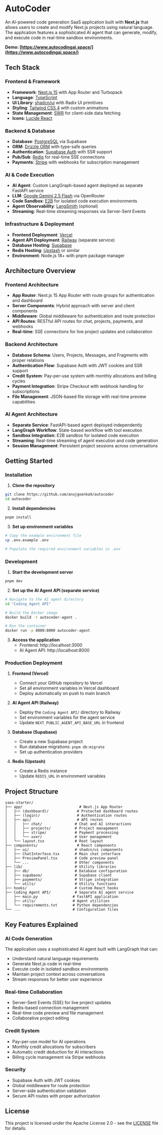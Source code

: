 # AutoCoder

An AI-powered code generation SaaS application built with **Next.js** that allows users to create and modify Next.js projects using natural language. The application features a sophisticated AI agent that can generate, modify, and execute code in real-time sandbox environments.

**Demo: [https://www.autocodingai.space/](https://www.autocodingai.space/)**

## Tech Stack

### Frontend & Framework
- **Framework**: [Next.js 15](https://nextjs.org/) with App Router and Turbopack
- **Language**: [TypeScript](https://www.typescriptlang.org/)
- **UI Library**: [shadcn/ui](https://ui.shadcn.com/) with Radix UI primitives
- **Styling**: [Tailwind CSS 4](https://tailwindcss.com/) with custom animations
- **State Management**: [SWR](https://swr.vercel.app/) for client-side data fetching
- **Icons**: [Lucide React](https://lucide.dev/)

### Backend & Database
- **Database**: [PostgreSQL](https://www.postgresql.org/) via Supabase
- **ORM**: [Drizzle ORM](https://orm.drizzle.team/) with type-safe queries
- **Authentication**: [Supabase Auth](https://supabase.com/auth) with SSR support
- **Pub/Sub**: [Redis](https://redis.io/) for real-time SSE connections
- **Payments**: [Stripe](https://stripe.com/) with webhooks for subscription management

### AI & Code Execution
- **AI Agent**: Custom LangGraph-based agent deployed as separate FastAPI service
- **LLM**: [Google Gemini 2.5 Flash](https://ai.google.dev/gemini) via OpenRouter
- **Code Sandbox**: [E2B](https://e2b.dev/) for isolated code execution environments
- **Agent Observability**: [LangSmith](https://www.langchain.com/langsmith) (optional)
- **Streaming**: Real-time streaming responses via Server-Sent Events

### Infrastructure & Deployment
- **Frontend Deployment**: [Vercel](https://vercel.com/)
- **Agent API Deployment**: [Railway](https://railway.app/) (separate service)
- **Database Hosting**: [Supabase](https://supabase.com/)
- **Redis Hosting**: [Upstash](https://upstash.com/) or similar
- **Environment**: Node.js 18+ with pnpm package manager

## Architecture Overview

### Frontend Architecture
- **App Router**: Next.js 15 App Router with route groups for authentication and dashboard
- **Server Components**: Hybrid approach with server and client components
- **Middleware**: Global middleware for authentication and route protection
- **API Routes**: RESTful API routes for chat, projects, payments, and webhooks
- **Real-time**: SSE connections for live project updates and collaboration

### Backend Architecture
- **Database Schema**: Users, Projects, Messages, and Fragments with proper relations
- **Authentication Flow**: Supabase Auth with JWT cookies and SSR support
- **Credit System**: Pay-per-use system with monthly allocations and billing cycles
- **Payment Integration**: Stripe Checkout with webhook handling for subscriptions
- **File Management**: JSON-based file storage with real-time preview capabilities

### AI Agent Architecture
- **Separate Service**: FastAPI-based agent deployed independently
- **LangGraph Workflow**: State-based workflow with tool execution
- **Sandbox Integration**: E2B sandbox for isolated code execution
- **Streaming**: Real-time streaming of agent execution and code generation
- **Session Management**: Persistent project sessions across conversations

## Getting Started

### Installation

1. **Clone the repository**
```bash
git clone https://github.com/anujgoenka9/autocoder
cd autocoder
```

2. **Install dependencies**
```bash
pnpm install
```

3. **Set up environment variables**
```bash
# Copy the example environment file
cp .env.example .env

# Populate the required environment variables in .env
```

### Development

1. **Start the development server**
```bash
pnpm dev
```

2. **Set up the AI Agent API (separate service)**
```bash
# Navigate to the AI agent directory
cd "Coding Agent API"

# Build the Docker image
docker build -t autocoder-agent .

# Run the container
docker run -p 8000:8000 autocoder-agent
```

3. **Access the application**
   - Frontend: http://localhost:3000
   - AI Agent API: http://localhost:8000

### Production Deployment

1. **Frontend (Vercel)**
   - Connect your GitHub repository to Vercel
   - Set all environment variables in Vercel dashboard
   - Deploy automatically on push to main branch

2. **AI Agent API (Railway)**
   - Deploy the `Coding Agent API/` directory to Railway
   - Set environment variables for the agent service
   - Update `NEXT_PUBLIC_AGENT_API_BASE_URL` in frontend

3. **Database (Supabase)**
   - Create a new Supabase project
   - Run database migrations: `pnpm db:migrate`
   - Set up authentication providers

4. **Redis (Upstash)**
   - Create a Redis instance
   - Update `REDIS_URL` in environment variables

## Project Structure

```
saas-starter/
├── app/                          # Next.js App Router
│   ├── (dashboard)/             # Protected dashboard routes
│   ├── (login)/                 # Authentication routes
│   ├── api/                     # API routes
│   │   ├── chat/               # Chat and AI interactions
│   │   ├── projects/           # Project management
│   │   ├── stripe/             # Payment processing
│   │   └── user/               # User management
│   └── layout.tsx              # Root layout
├── components/                  # React components
│   ├── ui/                     # shadcn/ui components
│   ├── ChatInterface.tsx       # Main chat interface
│   ├── PreviewPanel.tsx        # Code preview panel
│   └── ...                     # Other components
├── lib/                        # Utility libraries
│   ├── db/                     # Database configuration
│   ├── supabase/               # Supabase client
│   ├── payments/               # Stripe integration
│   └── utils/                  # Utility functions
├── hooks/                      # Custom React hooks
├── Coding Agent API/           # Separate AI agent service
│   ├── main.py                # FastAPI application
│   ├── utils/                 # Agent utilities
│   └── requirements.txt       # Python dependencies
└── ...                        # Configuration files
```

## Key Features Explained

### AI Code Generation
The application uses a sophisticated AI agent built with LangGraph that can:
- Understand natural language requirements
- Generate Next.js code in real-time
- Execute code in isolated sandbox environments
- Maintain project context across conversations
- Stream responses for better user experience

### Real-time Collaboration
- Server-Sent Events (SSE) for live project updates
- Redis-based connection management
- Real-time code preview and file management
- Collaborative project editing

### Credit System
- Pay-per-use model for AI operations
- Monthly credit allocations for subscribers
- Automatic credit deduction for AI interactions
- Billing cycle management via Stripe webhooks

### Security
- Supabase Auth with JWT cookies
- Global middleware for route protection
- Server-side authentication validation
- Secure API routes with proper authorization

## License

This project is licensed under the Apache License 2.0 - see the [LICENSE](LICENSE) file for details.